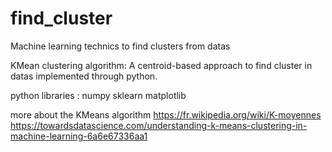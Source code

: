 # find_cluster
Machine learning technics to find clusters from datas


KMean clustering algorithm:
A centroid-based approach to find cluster in datas implemented through python.

python libraries :
numpy
sklearn
matplotlib

more about the KMeans algorithm
https://fr.wikipedia.org/wiki/K-moyennes
https://towardsdatascience.com/understanding-k-means-clustering-in-machine-learning-6a6e67336aa1

